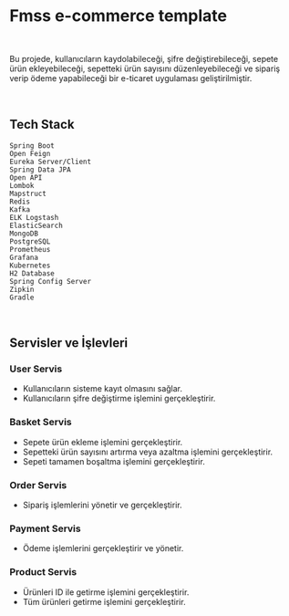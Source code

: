 # Fmss e-commerce template

<br>

Bu projede, kullanıcıların kaydolabileceği, şifre değiştirebileceği, sepete ürün ekleyebileceği, sepetteki ürün sayısını düzenleyebileceği ve sipariş verip ödeme yapabileceği bir e-ticaret uygulaması geliştirilmiştir.

<br>

## Tech Stack
    Spring Boot
    Open Feign
    Eureka Server/Client
    Spring Data JPA
    Open API
    Lombok
    Mapstruct
    Redis
    Kafka
    ELK Logstash
    ElasticSearch
    MongoDB
    PostgreSQL
    Prometheus
    Grafana
    Kubernetes
    H2 Database
    Spring Config Server
    Zipkin
    Gradle

<br>

## Servisler ve İşlevleri

### User Servis
<ul>
<li>Kullanıcıların sisteme kayıt olmasını sağlar.</li>
<li>Kullanıcıların şifre değiştirme işlemini gerçekleştirir.</li>
</ul>

### Basket Servis
<ul>
<li>Sepete ürün ekleme işlemini gerçekleştirir.</li>
<li>Sepetteki ürün sayısını artırma veya azaltma işlemini gerçekleştirir.</li>
<li>Sepeti tamamen boşaltma işlemini gerçekleştirir.</li>
</ul>

### Order Servis
<ul>
<li>Sipariş işlemlerini yönetir ve gerçekleştirir.</li>
</ul>

### Payment Servis
<ul>
<li>Ödeme işlemlerini gerçekleştirir ve yönetir.</li>
</ul>

### Product Servis
<ul>
<li>Ürünleri ID ile getirme işlemini gerçekleştirir.</li>
<li>Tüm ürünleri getirme işlemini gerçekleştirir.</li>
</ul>

